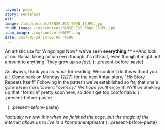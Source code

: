 ```yaml
---
layout: page
story: senseless
alt:
image: /img/content/SENSELESS_TOWN_15JPG.jpg
thumb_image: /img/content/SENSELESS_TOWN_15JPG.jpg
icon_image: /img/content/HAPPY.png
date: 2017-02-24 14:00:00 -0500
---
```



An artistic use for Wingdings! Now\* we've seen **everything**.**&nbsp;**And look at our Racia, taking action even though it's difficult, even though it might not amount to anything! They grow up *so fast.*
{: .present-before-paste}

As always, thank you *so much* for reading! We couldn't do this without you all. Come back on Monday (2/27) for the next Antau story, "His Story Repeats Itself!" Following in the pattern we've established so far, that one's gonna lean more toward "comedy." We hope you'll enjoy it! We'll be shaking up that "formula" pretty soon here, so don't get too comfortable.
{: .present-before-paste}

&nbsp;
{: .present-before-paste}

*\*actually we saw this when we finished the page, but the magic of the internet allows us to live in a #permanentpresent*
{: .present-before-paste}